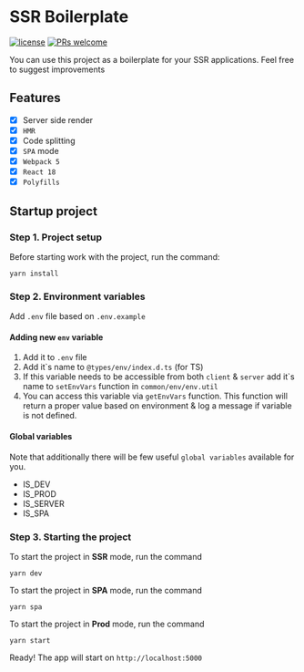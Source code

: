 # SSR Boilerplate

[![license](https://img.shields.io/github/license/nhn/tui.editor.svg)](https://github.com/nhn/tui.editor/blob/master/LICENSE) [![PRs welcome](https://img.shields.io/badge/PRs-welcome-ff69b4.svg)](https://github.com/nhn/tui.editor/issues?q=is%3Aissue+is%3Aopen+label%3A%22help+wanted%22)

You can use this project as a boilerplate for your SSR applications. Feel free to suggest improvements

## Features

-   [x] Server side render
-   [x] `HMR`
-   [x] Code splitting
-   [x] `SPA` mode
-   [x] `Webpack 5`
-   [x] `React 18`
-   [x] `Polyfills`

## Startup project

### Step 1. Project setup

Before starting work with the project, run the command:

```
yarn install
```

### Step 2. Environment variables

Add `.env` file based on `.env.example`

#### Adding new `env` variable

1. Add it to `.env` file
2. Add it\`s name to `@types/env/index.d.ts` (for TS)
3. If this variable needs to be accessible from both `client` & `server` add it\`s name to
   `setEnvVars` function in `common/env/env.util`
4. You can access this variable via `getEnvVars` function.
   This function will return a proper value based on environment & log a message if variable is not defined.

#### Global variables

Note that additionally there will be few useful `global variables` available for you.

-   IS_DEV
-   IS_PROD
-   IS_SERVER
-   IS_SPA

### Step 3. Starting the project

To start the project in **SSR** mode, run the command

```
yarn dev
```

To start the project in **SPA** mode, run the command

```
yarn spa
```

To start the project in **Prod** mode, run the command

```
yarn start
```

Ready! The app will start on `http://localhost:5000`
